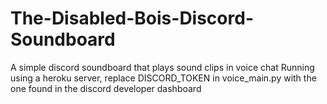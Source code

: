 # The-Disabled-Bois-Discord-Soundboard
A simple discord soundboard that plays sound clips in voice chat
Running using a heroku server, replace DISCORD_TOKEN in voice_main.py with the one found in the discord developer dashboard
